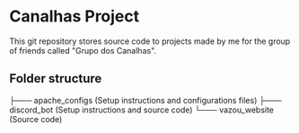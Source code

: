 # Canalhas Project

This git repository stores source code to projects made by me for the group of friends called "Grupo dos Canalhas".

## Folder structure
├─── apache_configs (Setup instructions and configurations files)
├─── discord_bot (Setup instructions and source code)
└─── vazou_website (Source code)
